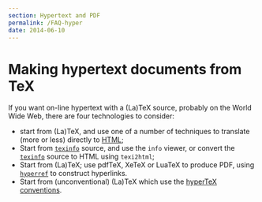```yaml
---
section: Hypertext and PDF
permalink: /FAQ-hyper
date: 2014-06-10
---
```


# Making hypertext documents from TeX

If you want on-line hypertext with a (La)TeX source, probably on the
World Wide Web, there are four technologies to consider:
  

-  start from (La)TeX, and use one of a number of techniques to
    translate (more or less) directly to
    [HTML](/FAQ-LaTeX2HTML);
-  Start from [`texinfo`](/FAQ-texinfo) source,
    and use the `info` viewer, or convert the [`texinfo`](https://ctan.org/pkg/texinfo)
    source to HTML using `texi2html`;
-  Start from (La)TeX; use pdfTeX, XeTeX or LuaTeX to
    produce PDF, using [`hyperref`](https://ctan.org/pkg/hyperref) to construct
    hyperlinks.
-  Start from (unconventional) (La)TeX which use the 
    [hyperTeX conventions](/FAQ-hypertex).

